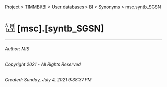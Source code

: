 #### 

[Project](../../../../index.md) > [TIMMBI\\BI](../../../index.md) > [User databases](../../index.md) > [BI](../index.md) > [Synonyms](Synonyms.md) > msc.syntb_SGSN

# ![Synonyms](../../../../Images/Synonym32.png) [msc].[syntb_SGSN]

---

###### Author:  MIS

###### Copyright 2021 - All Rights Reserved

###### Created: Sunday, July 4, 2021 9:38:37 PM

